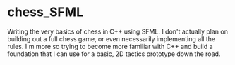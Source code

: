 # chess_SFML
Writing the very basics of chess in C++ using SFML. I don't actually plan on building out a full chess game, or even necessarily implementing all the rules. I'm more so trying to become more familiar with C++ and build a foundation that I can use for a basic, 2D tactics prototype down the road.
